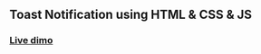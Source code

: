 ## Toast Notification using HTML & CSS & JS

### [Live dimo](https://toast-notificatiion.netlify.app/)
